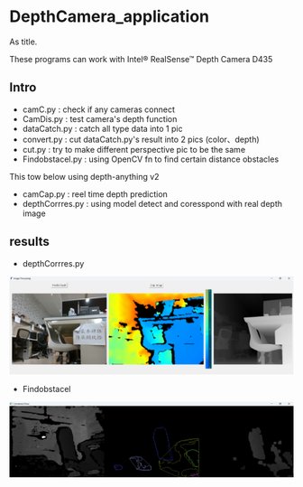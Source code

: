 # DepthCamera_application
As title.

These programs can work with Intel® RealSense™ Depth Camera D435

## Intro
* camC.py : check if any cameras connect
* CamDis.py : test camera's depth function
* dataCatch.py : catch all type data into 1 pic
* convert.py : cut dataCatch.py's result into 2 pics (color、depth)
* cut.py : try to make different perspective pic to be the same
* Findobstacel.py : using OpenCV fn to find certain distance obstacles

This tow below using depth-anything v2
* camCap.py : reel time depth prediction
* depthCorrres.py : using model detect and coresspond with real depth image

## results
* depthCorrres.py
<img src="pic/dc.png" >
 
* Findobstacel
<img src="pic/ob.png" >
